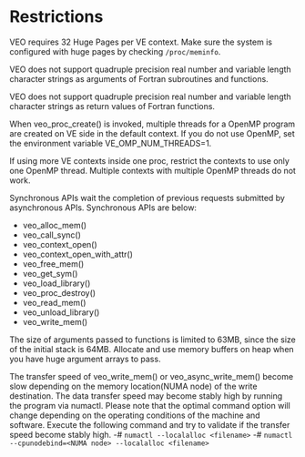 # Restrictions

VEO requires 32 Huge Pages per VE context. Make sure the system is configured with huge pages by checking `/proc/meminfo`.

VEO does not support quadruple precision real number and variable length character strings as arguments of Fortran subroutines and functions.

VEO does not support quadruple precision real number and variable length character strings as return values of Fortran functions.

When veo_proc_create() is invoked, multiple threads for a OpenMP program are created on VE side in the default context. If you do not use OpenMP, set the environment variable VE_OMP_NUM_THREADS=1.

If using more VE contexts inside one proc, restrict the contexts to use only one OpenMP thread. Multiple contexts with multiple OpenMP threads do not work.

Synchronous APIs wait the completion of previous requests submitted by asynchronous APIs.
Synchronous APIs are below:
 - veo_alloc_mem()
 - veo_call_sync()
 - veo_context_open()
 - veo_context_open_with_attr()
 - veo_free_mem()
 - veo_get_sym()
 - veo_load_library()
 - veo_proc_destroy()
 - veo_read_mem()
 - veo_unload_library()
 - veo_write_mem()

The size of arguments passed to functions is limited to 63MB, since the size of the initial stack is 64MB. Allocate and use memory buffers on heap when you have huge argument arrays to pass.

The transfer speed of veo_write_mem() or veo_async_write_mem() become slow depending on the memory location(NUMA node) of the write destination. The data transfer speed may become stably high by running the program via numactl. Please note that the optimal command option will change depending on the operating conditions of the machine and software. Execute the following command and try to validate if the transfer speed become stably high.
-# `numactl --localalloc <filename>`
-# `numactl --cpunodebind=<NUMA node> --localalloc <filename>`
